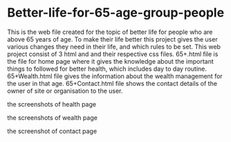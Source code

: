 # Better-life-for-65-age-group-people

This is the web file created for the topic of better life for people who are above 65 years of age.
To make their life better this project gives the user various changes they need in their life, and which rules to be set.
This web project consist of 3 html and and their respective css files.
65+.html file is the file for home page where it gives the knowledge about the important things to followed for better health, which includes day to day routine.
65+Wealth.html file gives  the information about the wealth management for the user in that age.
65+Contact.html  file shows the contact details of the owner of site or organisation to the user.

the screenshots of health page



the screenshots of wealth page



the screenshot of contact page






